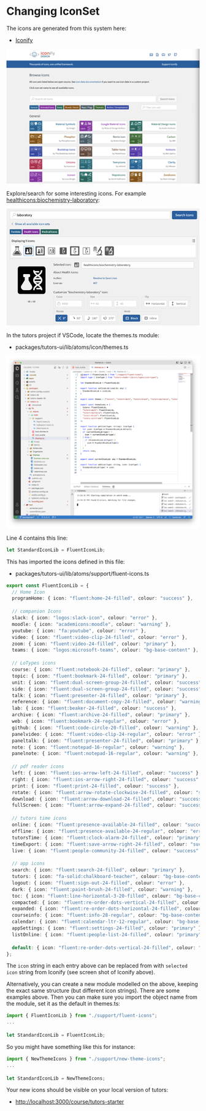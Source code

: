 # Changing IconSet

The icons are generated from this system here:

- [Iconify](https://icon-sets.iconify.design/) 

![](img/iconify.png)

Explore/search for some interesting icons. For example [healthicons:biochemistry-laboratory](https://icon-sets.iconify.design/healthicons/biochemistry-laboratory/):



![](img/biochemicon.png)

In the tutors project if VSCode, locate the themes.ts module:

- packages/tutors-ui/lib/atoms/icon/themes.ts

![](img/14.png)

Line 4 contains this line:

~~~typescript
let StandardIconLib = FluentIconLib;
~~~

This has imported the icons defined in this file:

- packages/tutors-ui/lib/atoms/support/fluent-icons.ts

~~~typescript
export const FluentIconLib = {
  // Home Icon
  programHome: { icon: "fluent:home-24-filled", colour: "success" },

  // companion Icons
  slack: { icon: "logos:slack-icon", colour: "error" },
  moodle: { icon: "academicons:moodle", colour: "warning" },
  youtube: { icon: "fa:youtube", colour: "error" },
  video: { icon: "fluent:video-clip-24-filled", colour: "error" },
  zoom: { icon: "fluent:video-24-filled", colour: "primary" },
  teams: { icon: "logos:microsoft-teams", colour: "bg-base-content" },

  // LoTypes icons
  course: { icon: "fluent:notebook-24-filled", colour: "primary" },
  topic: { icon: "fluent:bookmark-24-filled", colour: "primary" },
  unit: { icon: "fluent:dual-screen-group-24-filled", colour: "success" },
  side: { icon: "fluent:dual-screen-group-24-filled", colour: "success" },
  talk: { icon: "fluent:presenter-24-filled", colour: "primary" },
  reference: { icon: "fluent:document-copy-24-filled", colour: "warning" },
  lab: { icon: "fluent:beaker-24-filled", colour: "success" },
  archive: { icon: "fluent:archive-24-filled", colour: "primary" },
  web: { icon: "fluent:bookmark-24-regular", colour: "error" },
  github: { icon: "fluent:code-circle-20-filled", colour: "warning" },
  panelvideo: { icon: "fluent:video-clip-24-regular", colour: "error" },
  paneltalk: { icon: "fluent:presenter-24-filled", colour: "primary" },
  note: { icon: "fluent:notepad-16-regular", colour: "warning" },
  panelnote: { icon: "fluent:notepad-16-regular", colour: "warning" },

  // pdf reader icons
  left: { icon: "fluent:ios-arrow-left-24-filled", colour: "success" },
  right: { icon: "fluent:ios-arrow-right-24-filled", colour: "success" },
  print: { icon: "fluent:print-24-filled", colour: "success" },
  rotate: { icon: "fluent:arrow-rotate-clockwise-24-filled", colour: "success" },
  download: { icon: "fluent:arrow-download-24-filled", colour: "success" },
  fullScreen: { icon: "fluent:arrow-expand-24-filled", colour: "success" },

  // tutors time icons
  online: { icon: "fluent:presence-available-24-filled", colour: "success" },
  offline: { icon: "fluent:presence-available-24-regular", colour: "error" },
  tutorsTime: { icon: "fluent:clock-alarm-24-filled", colour: "primary" },
  timeExport: { icon: "fluent:save-arrow-right-24-filled", colour: "success" },
  live: { icon: "fluent:people-community-24-filled", colour: "success" },

  // app icons
  search: { icon: "fluent:search-24-filled", colour: "primary" },
  tutors: { icon: "fa-solid:chalkboard-teacher", colour: "bg-base-content" },
  logout: { icon: "fluent:sign-out-24-filled", colour: "error" },
  dark: { icon: "fluent:paint-brush-24-filled", colour: "warning" },
  toc: { icon: "fluent:line-horizontal-3-20-filled", colour: "bg-base-content" },
  compacted: { icon: "fluent:re-order-dots-vertical-24-filled", colour: "success" },
  expanded: { icon: "fluent:re-order-dots-horizontal-24-filled", colour: "success" },
  courseinfo: { icon: "fluent:info-28-regular", colour: "bg-base-content" },
  calendar: { icon: "fluent:calendar-ltr-12-regular", colour: "bg-base-content" },
  appSettings: { icon: "fluent:settings-24-filled", colour: "primary" },
  listOnline: { icon: "fluent:people-list-24-filled", colour: "primary" },

  default: { icon: "fluent:re-order-dots-vertical-24-filled", colour: "error" }
};
~~~

The `icon` string in each entry above can be replaced from with `selected icon` string from Iconify (see screen shot of Iconify above).

Alternatively, you can create a new module modelled on the above, keeping the exact same structure (but different icon strings). There are some examples above. Then you can make sure you import the object name from the module, set it as the default in themes.ts:

~~~typescript
import { FluentIconLib } from "./support/fluent-icons";
...

let StandardIconLib = FluentIconLib;
~~~

So you might have something like this for instance:

~~~typescript
import { NewThemeIcons } from "./support/new-theme-icons";
...

let StandardIconLib = NewThemeIcons;
~~~

Your new icons should be visible on your local version of tutors:

- <http://localhost:3000/course/tutors-starter>
